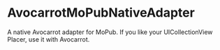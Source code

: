 # AvocarrotMoPubNativeAdapter
A native Avocarrot adapter for MoPub. If you like your UICollectionView Placer, use it with Avocarrot.
